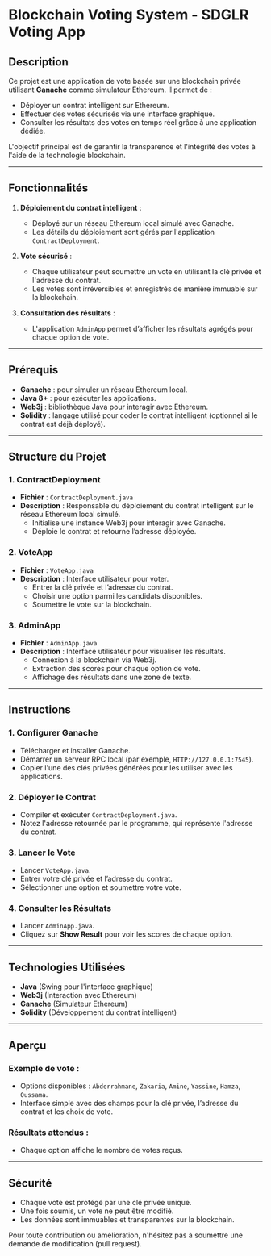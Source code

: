 # Blockchain Voting System - SDGLR Voting App

## Description
Ce projet est une application de vote basée sur une blockchain privée utilisant **Ganache** comme simulateur Ethereum. Il permet de :
- Déployer un contrat intelligent sur Ethereum.
- Effectuer des votes sécurisés via une interface graphique.
- Consulter les résultats des votes en temps réel grâce à une application dédiée.

L'objectif principal est de garantir la transparence et l'intégrité des votes à l'aide de la technologie blockchain.

---

## Fonctionnalités
1. **Déploiement du contrat intelligent** :
   - Déployé sur un réseau Ethereum local simulé avec Ganache.
   - Les détails du déploiement sont gérés par l'application `ContractDeployment`.

2. **Vote sécurisé** :
   - Chaque utilisateur peut soumettre un vote en utilisant la clé privée et l'adresse du contrat.
   - Les votes sont irréversibles et enregistrés de manière immuable sur la blockchain.

3. **Consultation des résultats** :
   - L'application `AdminApp` permet d’afficher les résultats agrégés pour chaque option de vote.

---

## Prérequis
- **Ganache** : pour simuler un réseau Ethereum local.
- **Java 8+** : pour exécuter les applications.
- **Web3j** : bibliothèque Java pour interagir avec Ethereum.
- **Solidity** : langage utilisé pour coder le contrat intelligent (optionnel si le contrat est déjà déployé).

---

## Structure du Projet

### 1. **ContractDeployment**
- **Fichier** : `ContractDeployment.java`  
- **Description** : Responsable du déploiement du contrat intelligent sur le réseau Ethereum local simulé.  
  - Initialise une instance Web3j pour interagir avec Ganache.
  - Déploie le contrat et retourne l’adresse déployée.

### 2. **VoteApp**
- **Fichier** : `VoteApp.java`  
- **Description** : Interface utilisateur pour voter.
  - Entrer la clé privée et l’adresse du contrat.
  - Choisir une option parmi les candidats disponibles.
  - Soumettre le vote sur la blockchain.

### 3. **AdminApp**
- **Fichier** : `AdminApp.java`  
- **Description** : Interface utilisateur pour visualiser les résultats.
  - Connexion à la blockchain via Web3j.
  - Extraction des scores pour chaque option de vote.
  - Affichage des résultats dans une zone de texte.

---

## Instructions

### 1. Configurer Ganache
- Télécharger et installer Ganache.
- Démarrer un serveur RPC local (par exemple, `HTTP://127.0.0.1:7545`).
- Copier l'une des clés privées générées pour les utiliser avec les applications.

### 2. Déployer le Contrat
- Compiler et exécuter `ContractDeployment.java`.
- Notez l'adresse retournée par le programme, qui représente l'adresse du contrat.

### 3. Lancer le Vote
- Lancer `VoteApp.java`.
- Entrer votre clé privée et l’adresse du contrat.
- Sélectionner une option et soumettre votre vote.

### 4. Consulter les Résultats
- Lancer `AdminApp.java`.
- Cliquez sur **Show Result** pour voir les scores de chaque option.

---

## Technologies Utilisées
- **Java** (Swing pour l'interface graphique)
- **Web3j** (Interaction avec Ethereum)
- **Ganache** (Simulateur Ethereum)
- **Solidity** (Développement du contrat intelligent)

---

## Aperçu
### Exemple de vote :
- Options disponibles : `Abderrahmane`, `Zakaria`, `Amine`, `Yassine`, `Hamza`, `Oussama`.
- Interface simple avec des champs pour la clé privée, l’adresse du contrat et les choix de vote.

### Résultats attendus :
- Chaque option affiche le nombre de votes reçus.

---

## Sécurité
- Chaque vote est protégé par une clé privée unique.
- Une fois soumis, un vote ne peut être modifié.
- Les données sont immuables et transparentes sur la blockchain.


Pour toute contribution ou amélioration, n'hésitez pas à soumettre une demande de modification (pull request).
